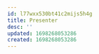 ```yaml
---
id: l77wxx530bt41c2mijs5h4g
title: Presenter
desc: ''
updated: 1698268053286
created: 1698268053286
---
```

